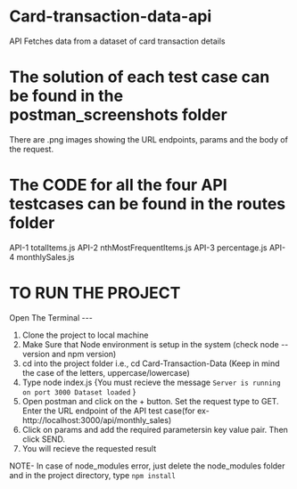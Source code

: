 # Card-transaction-data-api

API Fetches data from a dataset of card transaction details

# The solution of each test case can be found in the postman_screenshots folder

There are .png images showing the URL endpoints, params and the body of the request.

# The CODE for all the four API testcases can be found in the routes folder

API-1 totalItems.js
API-2 nthMostFrequentItems.js
API-3 percentage.js
API-4 monthlySales.js

# TO RUN THE PROJECT

Open The Terminal ---

1. Clone the project to local machine
2. Make Sure that Node environment is setup in the system (check node --version and npm version)
3. cd into the project folder i.e., cd Card-Transaction-Data (Keep in mind the case of the letters, uppercase/lowercase)
4. Type node index.js {You must recieve the message
   `Server is running on port 3000
Dataset loaded`
   }
5. Open postman and click on the + button. Set the request type to GET. Enter the URL endpoint of the API test case(for ex- http://localhost:3000/api/monthly_sales)
6. Click on params and add the required parametersin key value pair. Then click SEND.
7. You will recieve the requested result

NOTE- In case of node_modules error, just delete the node_modules folder and in the project directory, type `npm install`
